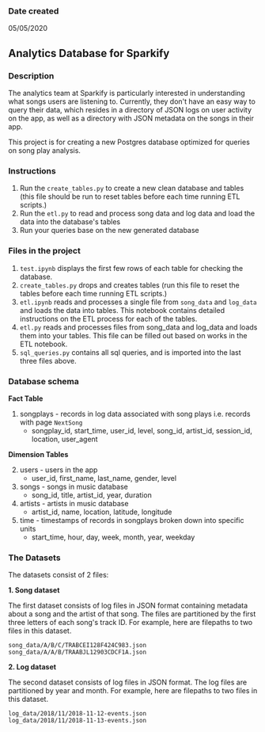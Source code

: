 ### Date created
05/05/2020

## Analytics Database for Sparkify

### Description

The analytics team at Sparkify is particularly interested in understanding what songs users are listening to. Currently, they don't have an easy way to query their data, which resides in a directory of JSON logs on user activity on the app, as well as a directory with JSON metadata on the songs in their app.

This project is for creating a new Postgres database optimized for queries on song play analysis.

### Instructions

1. Run the `create_tables.py` to create a new clean database and tables (this file should be run to reset tables before each time running ETL scripts.)
2. Run the `etl.py` to read and process song data and log data and load the data into the database's tables
3. Run your queries base on the new generated database

### Files in the project

1. `test.ipynb` displays the first few rows of each table for checking the database.
2. `create_tables.py` drops and creates tables (run this file to reset the tables before each time running ETL scripts.)
3. `etl.ipynb` reads and processes a single file from `song_data` and `log_data` and loads the data into tables. This notebook contains detailed instructions on the ETL process for each of the tables.
4. `etl.py` reads and processes files from song_data and log_data and loads them into your tables. This file can be filled out based on works in the ETL notebook.
5. `sql_queries.py` contains all sql queries, and is imported into the last three files above.

### Database schema

**Fact Table**

1. songplays - records in log data associated with song plays i.e. records with page `NextSong`
    - songplay\_id, start\_time, user\_id, level, song\_id, artist\_id, session\_id, location, user\_agent

**Dimension Tables**

2. users - users in the app
    - user\_id, first\_name, last\_name, gender, level
3. songs - songs in music database
    - song\_id, title, artist\_id, year, duration
4. artists - artists in music database
    - artist\_id, name, location, latitude, longitude
5. time - timestamps of records in songplays broken down into specific units
    - start\_time, hour, day, week, month, year, weekday

### The Datasets

The datasets consist of 2 files:

**1. Song dataset**

The first dataset consists of log files in JSON format containing metadata about a song and the artist of that song. The files are partitioned by the first three letters of each song's track ID. For example, here are filepaths to two files in this dataset.

    song_data/A/B/C/TRABCEI128F424C983.json
    song_data/A/A/B/TRAABJL12903CDCF1A.json

**2. Log dataset**

The second dataset consists of log files in JSON format. The log files are partitioned by year and month. For example, here are filepaths to two files in this dataset.

    log_data/2018/11/2018-11-12-events.json
    log_data/2018/11/2018-11-13-events.json
